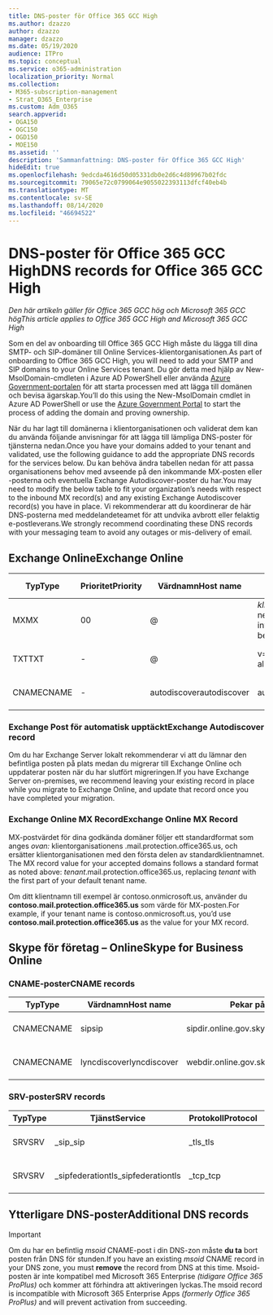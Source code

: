 ```yaml
---
title: DNS-poster för Office 365 GCC High
ms.author: dzazzo
author: dzazzo
manager: dzazzo
ms.date: 05/19/2020
audience: ITPro
ms.topic: conceptual
ms.service: o365-administration
localization_priority: Normal
ms.collection:
- M365-subscription-management
- Strat_O365_Enterprise
ms.custom: Adm_O365
search.appverid:
- OGA150
- OGC150
- OGD150
- MOE150
ms.assetid: ''
description: 'Sammanfattning: DNS-poster för Office 365 GCC High'
hideEdit: true
ms.openlocfilehash: 9edcda4616d50d05331db0e2d6c4d89967b02fdc
ms.sourcegitcommit: 79065e72c0799064e9055022393113dfcf40eb4b
ms.translationtype: MT
ms.contentlocale: sv-SE
ms.lasthandoff: 08/14/2020
ms.locfileid: "46694522"
---
```

# <a name="dns-records-for-office-365-gcc-high"></a><span data-ttu-id="51c10-103">DNS-poster för Office 365 GCC High</span><span class="sxs-lookup"><span data-stu-id="51c10-103">DNS records for Office 365 GCC High</span></span>

<span data-ttu-id="51c10-104">*Den här artikeln gäller för Office 365 GCC hög och Microsoft 365 GCC hög*</span><span class="sxs-lookup"><span data-stu-id="51c10-104">*This article applies to Office 365 GCC High and Microsoft 365 GCC High*</span></span>

<span data-ttu-id="51c10-105">Som en del av onboarding till Office 365 GCC High måste du lägga till dina SMTP- och SIP-domäner till Online Services-klientorganisationen.</span><span class="sxs-lookup"><span data-stu-id="51c10-105">As part of onboarding to Office 365 GCC High, you will need to add your SMTP and SIP domains to your Online Services tenant.</span></span>  <span data-ttu-id="51c10-106">Du gör detta med hjälp av New-MsolDomain-cmdleten i Azure AD PowerShell eller använda [Azure Government-portalen](https://portal.azure.us) för att starta processen med att lägga till domänen och bevisa ägarskap.</span><span class="sxs-lookup"><span data-stu-id="51c10-106">You’ll do this using the New-MsolDomain cmdlet in Azure AD PowerShell or use the [Azure Government Portal](https://portal.azure.us) to start the process of adding the domain and proving ownership.</span></span>

<span data-ttu-id="51c10-107">När du har lagt till domänerna i klientorganisationen och validerat dem kan du använda följande anvisningar för att lägga till lämpliga DNS-poster för tjänsterna nedan.</span><span class="sxs-lookup"><span data-stu-id="51c10-107">Once you have your domains added to your tenant and validated, use the following guidance to add the appropriate DNS records for the services below.</span></span>  <span data-ttu-id="51c10-108">Du kan behöva ändra tabellen nedan för att passa organisationens behov med avseende på den inkommande MX-posten eller -posterna och eventuella Exchange Autodiscover-poster du har.</span><span class="sxs-lookup"><span data-stu-id="51c10-108">You may need to modify the below table to fit your organization’s needs with respect to the inbound MX record(s) and any existing Exchange Autodiscover record(s) you have in place.</span></span>  <span data-ttu-id="51c10-109">Vi rekommenderar att du koordinerar de här DNS-posterna med meddelandeteamet för att undvika avbrott eller felaktig e-postleverans.</span><span class="sxs-lookup"><span data-stu-id="51c10-109">We strongly recommend coordinating these DNS records with your messaging team to avoid any outages or mis-delivery of email.</span></span>

## <a name="exchange-online"></a><span data-ttu-id="51c10-110">Exchange Online</span><span class="sxs-lookup"><span data-stu-id="51c10-110">Exchange Online</span></span>

| <span data-ttu-id="51c10-111">Typ</span><span class="sxs-lookup"><span data-stu-id="51c10-111">Type</span></span> | <span data-ttu-id="51c10-112">Prioritet</span><span class="sxs-lookup"><span data-stu-id="51c10-112">Priority</span></span> | <span data-ttu-id="51c10-113">Värdnamn</span><span class="sxs-lookup"><span data-stu-id="51c10-113">Host name</span></span> | <span data-ttu-id="51c10-114">Pekar på adress eller värde</span><span class="sxs-lookup"><span data-stu-id="51c10-114">Points to address or value</span></span> | <span data-ttu-id="51c10-115">TTL</span><span class="sxs-lookup"><span data-stu-id="51c10-115">TTL</span></span> |
| --- | --- | --- | --- | --- |
| <span data-ttu-id="51c10-116">MX</span><span class="sxs-lookup"><span data-stu-id="51c10-116">MX</span></span> | <span data-ttu-id="51c10-117">0</span><span class="sxs-lookup"><span data-stu-id="51c10-117">0</span></span> | @ | <span data-ttu-id="51c10-118">*klientorganisations*-mail.protection.office365.us (se nedan för ytterligare information)</span><span class="sxs-lookup"><span data-stu-id="51c10-118">*tenant*.mail.protection.office365.us (see below for additional details)</span></span> | <span data-ttu-id="51c10-119">1 timme</span><span class="sxs-lookup"><span data-stu-id="51c10-119">1 Hour</span></span> |
| <span data-ttu-id="51c10-120">TXT</span><span class="sxs-lookup"><span data-stu-id="51c10-120">TXT</span></span> | - | @ | <span data-ttu-id="51c10-121">v=spf1 include:spf.protection.office365.us -all</span><span class="sxs-lookup"><span data-stu-id="51c10-121">v=spf1 include:spf.protection.office365.us -all</span></span> | <span data-ttu-id="51c10-122">1 timme</span><span class="sxs-lookup"><span data-stu-id="51c10-122">1 Hour</span></span> |
| <span data-ttu-id="51c10-123">CNAME</span><span class="sxs-lookup"><span data-stu-id="51c10-123">CNAME</span></span> | - | <span data-ttu-id="51c10-124">autodiscover</span><span class="sxs-lookup"><span data-stu-id="51c10-124">autodiscover</span></span> | <span data-ttu-id="51c10-125">autodiscover.office365.us</span><span class="sxs-lookup"><span data-stu-id="51c10-125">autodiscover.office365.us</span></span> | <span data-ttu-id="51c10-126">1 timme</span><span class="sxs-lookup"><span data-stu-id="51c10-126">1 Hour</span></span> |

### <a name="exchange-autodiscover-record"></a><span data-ttu-id="51c10-127">Exchange Post för automatisk upptäckt</span><span class="sxs-lookup"><span data-stu-id="51c10-127">Exchange Autodiscover record</span></span>

<span data-ttu-id="51c10-128">Om du har Exchange Server lokalt rekommenderar vi att du lämnar den befintliga posten på plats medan du migrerar till Exchange Online och uppdaterar posten när du har slutfört migreringen.</span><span class="sxs-lookup"><span data-stu-id="51c10-128">If you have Exchange Server on-premises, we recommend leaving your existing record in place while you migrate to Exchange Online, and update that record once you have completed your migration.</span></span> 

### <a name="exchange-online-mx-record"></a><span data-ttu-id="51c10-129">Exchange Online MX Record</span><span class="sxs-lookup"><span data-stu-id="51c10-129">Exchange Online MX Record</span></span>

<span data-ttu-id="51c10-130">MX-postvärdet för dina godkända domäner följer ett standardformat som anges *ovan:* klientorganisationens .mail.protection.office365.us, och ersätter klientorganisationen med den första delen av standardklientnamnet. </span><span class="sxs-lookup"><span data-stu-id="51c10-130">The MX record value for your accepted domains follows a standard format as noted above: *tenant*.mail.protection.office365.us, replacing *tenant* with the first part of your default tenant name.</span></span>

<span data-ttu-id="51c10-131">Om ditt klientnamn till exempel är contoso.onmicrosoft.us, använder du **contoso.mail.protection.office365.us** som värde för MX-posten.</span><span class="sxs-lookup"><span data-stu-id="51c10-131">For example, if your tenant name is contoso.onmicrosoft.us, you’d use **contoso.mail.protection.office365.us** as the value for your MX record.</span></span>

## <a name="skype-for-business-online"></a><span data-ttu-id="51c10-132">Skype för företag – Online</span><span class="sxs-lookup"><span data-stu-id="51c10-132">Skype for Business Online</span></span>

### <a name="cname-records"></a><span data-ttu-id="51c10-133">CNAME-poster</span><span class="sxs-lookup"><span data-stu-id="51c10-133">CNAME records</span></span>

| <span data-ttu-id="51c10-134">Typ</span><span class="sxs-lookup"><span data-stu-id="51c10-134">Type</span></span> | <span data-ttu-id="51c10-135">Värdnamn</span><span class="sxs-lookup"><span data-stu-id="51c10-135">Host name</span></span> | <span data-ttu-id="51c10-136">Pekar på adress eller värde</span><span class="sxs-lookup"><span data-stu-id="51c10-136">Points to address or value</span></span> | <span data-ttu-id="51c10-137">TTL</span><span class="sxs-lookup"><span data-stu-id="51c10-137">TTL</span></span> |
| --- | --- | --- | --- |
| <span data-ttu-id="51c10-138">CNAME</span><span class="sxs-lookup"><span data-stu-id="51c10-138">CNAME</span></span> | <span data-ttu-id="51c10-139">sip</span><span class="sxs-lookup"><span data-stu-id="51c10-139">sip</span></span> | <span data-ttu-id="51c10-140">sipdir.online.gov.skypeforbusiness.us</span><span class="sxs-lookup"><span data-stu-id="51c10-140">sipdir.online.gov.skypeforbusiness.us</span></span> | <span data-ttu-id="51c10-141">1 timme</span><span class="sxs-lookup"><span data-stu-id="51c10-141">1 Hour</span></span> |
| <span data-ttu-id="51c10-142">CNAME</span><span class="sxs-lookup"><span data-stu-id="51c10-142">CNAME</span></span> | <span data-ttu-id="51c10-143">lyncdiscover</span><span class="sxs-lookup"><span data-stu-id="51c10-143">lyncdiscover</span></span> | <span data-ttu-id="51c10-144">webdir.online.gov.skypeforbusiness.us</span><span class="sxs-lookup"><span data-stu-id="51c10-144">webdir.online.gov.skypeforbusiness.us</span></span> | <span data-ttu-id="51c10-145">1 timme</span><span class="sxs-lookup"><span data-stu-id="51c10-145">1 Hour</span></span> |

### <a name="srv-records"></a><span data-ttu-id="51c10-146">SRV-poster</span><span class="sxs-lookup"><span data-stu-id="51c10-146">SRV records</span></span>

| <span data-ttu-id="51c10-147">Typ</span><span class="sxs-lookup"><span data-stu-id="51c10-147">Type</span></span> | <span data-ttu-id="51c10-148">Tjänst</span><span class="sxs-lookup"><span data-stu-id="51c10-148">Service</span></span> | <span data-ttu-id="51c10-149">Protokoll</span><span class="sxs-lookup"><span data-stu-id="51c10-149">Protocol</span></span> | <span data-ttu-id="51c10-150">Port</span><span class="sxs-lookup"><span data-stu-id="51c10-150">Port</span></span> | <span data-ttu-id="51c10-151">Vikt</span><span class="sxs-lookup"><span data-stu-id="51c10-151">Weight</span></span> | <span data-ttu-id="51c10-152">Prioritet</span><span class="sxs-lookup"><span data-stu-id="51c10-152">Priority</span></span> | <span data-ttu-id="51c10-153">Namn</span><span class="sxs-lookup"><span data-stu-id="51c10-153">Name</span></span> | <span data-ttu-id="51c10-154">Mål</span><span class="sxs-lookup"><span data-stu-id="51c10-154">Target</span></span> | <span data-ttu-id="51c10-155">TTL</span><span class="sxs-lookup"><span data-stu-id="51c10-155">TTL</span></span> |
| --- | --- | --- | --- | --- | --- | --- | --- | --- |
| <span data-ttu-id="51c10-156">SRV</span><span class="sxs-lookup"><span data-stu-id="51c10-156">SRV</span></span> | <span data-ttu-id="51c10-157">\_sip</span><span class="sxs-lookup"><span data-stu-id="51c10-157">\_sip</span></span> | <span data-ttu-id="51c10-158">\_tls</span><span class="sxs-lookup"><span data-stu-id="51c10-158">\_tls</span></span> | <span data-ttu-id="51c10-159">443</span><span class="sxs-lookup"><span data-stu-id="51c10-159">443</span></span> | <span data-ttu-id="51c10-160">1</span><span class="sxs-lookup"><span data-stu-id="51c10-160">1</span></span> | <span data-ttu-id="51c10-161">100</span><span class="sxs-lookup"><span data-stu-id="51c10-161">100</span></span> | @ | <span data-ttu-id="51c10-162">sipdir.online.gov.skypeforbusiness.us</span><span class="sxs-lookup"><span data-stu-id="51c10-162">sipdir.online.gov.skypeforbusiness.us</span></span> | <span data-ttu-id="51c10-163">1 timme</span><span class="sxs-lookup"><span data-stu-id="51c10-163">1 Hour</span></span> |
| <span data-ttu-id="51c10-164">SRV</span><span class="sxs-lookup"><span data-stu-id="51c10-164">SRV</span></span> | <span data-ttu-id="51c10-165">\_sipfederationtls</span><span class="sxs-lookup"><span data-stu-id="51c10-165">\_sipfederationtls</span></span> | <span data-ttu-id="51c10-166">\_tcp</span><span class="sxs-lookup"><span data-stu-id="51c10-166">\_tcp</span></span> | <span data-ttu-id="51c10-167">5061</span><span class="sxs-lookup"><span data-stu-id="51c10-167">5061</span></span> | <span data-ttu-id="51c10-168">1</span><span class="sxs-lookup"><span data-stu-id="51c10-168">1</span></span> | <span data-ttu-id="51c10-169">100</span><span class="sxs-lookup"><span data-stu-id="51c10-169">100</span></span> | @ | <span data-ttu-id="51c10-170">sipfed.online.gov.skypeforbusiness.us</span><span class="sxs-lookup"><span data-stu-id="51c10-170">sipfed.online.gov.skypeforbusiness.us</span></span> | <span data-ttu-id="51c10-171">1 timme</span><span class="sxs-lookup"><span data-stu-id="51c10-171">1 Hour</span></span> |

## <a name="additional-dns-records"></a><span data-ttu-id="51c10-172">Ytterligare DNS-poster</span><span class="sxs-lookup"><span data-stu-id="51c10-172">Additional DNS records</span></span>

> [!IMPORTANT]
> <span data-ttu-id="51c10-173">Om du har en befintlig *msoid* CNAME-post i din DNS-zon måste **du ta** bort posten från DNS för stunden.</span><span class="sxs-lookup"><span data-stu-id="51c10-173">If you have an existing *msoid* CNAME record in your DNS zone, you must **remove** the record from DNS at this time.</span></span>  <span data-ttu-id="51c10-174">Msoid-posten är inte kompatibel med Microsoft 365 Enterprise *(tidigare Office 365 ProPlus)* och kommer att förhindra att aktiveringen lyckas.</span><span class="sxs-lookup"><span data-stu-id="51c10-174">The msoid record is incompatible with Microsoft 365 Enterprise Apps *(formerly Office 365 ProPlus)* and will prevent activation from succeeding.</span></span>
